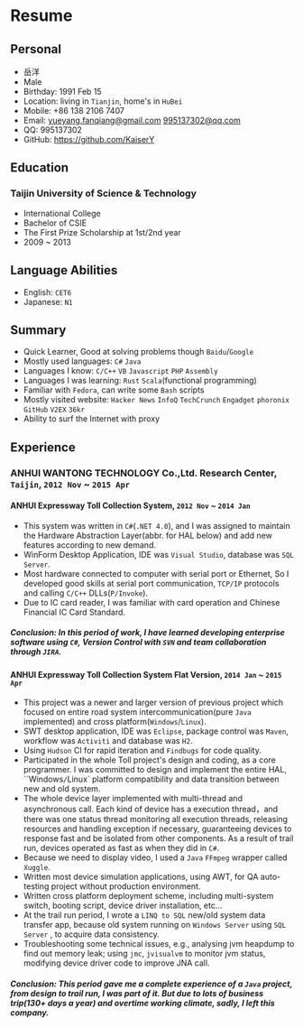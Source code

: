 # Resume

## Personal
* 岳洋
* Male
* Birthday: 1991 Feb 15
* Location: living in `Tianjin`, home's in `HuBei`
* Mobile: +86 138 2106 7407
* Email: yueyang.fanqiang@gmail.com 995137302@qq.com
* QQ: 995137302
* GitHub: https://github.com/KaiserY

## Education
### Taijin University of Science & Technology
* International College
* Bachelor of CSIE
* The First Prize Scholarship at 1st/2nd year
* 2009 ~ 2013

## Language Abilities
* English: `CET6`
* Japanese: `N1`

## Summary

* Quick Learner, Good at solving problems though `Baidu`/`Google`
* Mostly used languages: `C#` `Java`
* Languages I know: `C/C++` `VB` `Javascript` `PHP` `Assembly`
* Languages I was learning: `Rust` `Scala`(functional programming)
* Familiar with `Fedora`, can write some `Bash` scripts
* Mostly visited website: `Hacker News` `InfoQ` `TechCrunch` `Engadget` `phoronix` `GitHub` `V2EX` `36kr`
* Ability to surf the Internet with proxy

## Experience
### ANHUI WANTONG TECHNOLOGY Co.,Ltd. Research Center, `Taijin`, `2012 Nov` ~ `2015 Apr`
#### ANHUI Expressway Toll Collection System, `2012 Nov` ~ `2014 Jan`

* This system was written in `C#`(`.NET 4.0`), and I was assigned to maintain the Hardware Abstraction Layer(abbr. for HAL below) and add new features according to new demand.
* WinForm Desktop Application, IDE was `Visual Studio`, database was `SQL Server`.
* Most hardware connected to computer with serial port or Ethernet, So I developed good skills at serial port communication, `TCP/IP` protocols and calling `C/C++` DLLs(`P/Invoke`).
* Due to IC card reader, I was familiar with card operation and Chinese Financial IC Card Standard.

##### Conclusion: In this period of work, I have learned developing enterprise software using `C#`, Version Control with `SVN` and team collaboration through `JIRA`.

#### ANHUI Expressway Toll Collection System Flat Version, `2014 Jan` ~ `2015 Apr`

* This project was a newer and larger version of previous project which focused on entire road system intercommunication(pure `Java` implemented) and cross platform(`Windows`/`Linux`).
* SWT desktop application, IDE was `Eclipse`, package control was `Maven`, workflow was `Activiti` and database was `H2`.
* Using `Hudson` CI for rapid iteration and `Findbugs` for code quality.
* Participated in the whole Toll project's design and coding, as a core programmer. I was committed to design and implement the entire HAL, ``Windows`/`Linux` platform compatibility and data transition between new and old system.
* The whole device layer implemented with multi-thread and asynchronous call. Each kind of device has a execution thread，and there was one status thread monitoring all execution threads, releasing resources and handling exception if necessary, guaranteeing devices to response fast and be isolated from other components. As a result of trail run, devices operated as fast as when they did in `C#`.
* Because we need to display video, I used a `Java` `FFmpeg` wrapper called `Xuggle`.
* Written most device simulation applications, using AWT, for QA auto-testing project without production environment.
* Written cross platform deployment scheme, including multi-system switch, booting script, device driver installation, etc...
* At the trail run period, I wrote a `LINQ to SQL` new/old system data transfer app, because old system running on `Windows Server` using `SQL Server` , to acquire data consistency. 
* Troubleshooting some technical issues, e.g., analysing jvm heapdump to find out memory leak; using `jmc`, `jvisualvm` to monitor jvm status, modifying device driver code to improve JNA call.

##### Conclusion: This period gave me a complete experience of a `Java` project, from design to trail run, I was part of it. But due to lots of business trip(130+ days a year) and overtime working climate, sadly, I left this company.

